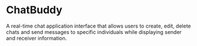 # ChatBuddy
A real-time chat application interface that allows users to create, edit, delete chats and send messages to specific individuals while displaying sender and receiver information.
